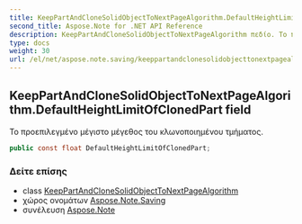```yaml
---
title: KeepPartAndCloneSolidObjectToNextPageAlgorithm.DefaultHeightLimitOfClonedPart
second_title: Aspose.Note for .NET API Reference
description: KeepPartAndCloneSolidObjectToNextPageAlgorithm πεδίο. Το προεπιλεγμένο μέγιστο μέγεθος του κλωνοποιημένου τμήματος.
type: docs
weight: 30
url: /el/net/aspose.note.saving/keeppartandclonesolidobjecttonextpagealgorithm/defaultheightlimitofclonedpart/
---
```

## KeepPartAndCloneSolidObjectToNextPageAlgorithm.DefaultHeightLimitOfClonedPart field

Το προεπιλεγμένο μέγιστο μέγεθος του κλωνοποιημένου τμήματος.

```csharp
public const float DefaultHeightLimitOfClonedPart;
```

### Δείτε επίσης

* class [KeepPartAndCloneSolidObjectToNextPageAlgorithm](../)
* χώρος ονομάτων [Aspose.Note.Saving](../../keeppartandclonesolidobjecttonextpagealgorithm/)
* συνέλευση [Aspose.Note](../../../)


